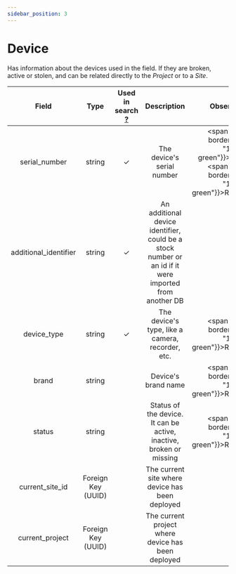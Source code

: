 ```yaml
---
sidebar_position: 3
---
```


# Device

Has information about the devices used in the field. If they are broken, active or stolen, and can be related directly to the _Project_ or to a _Site_.

|   Field  | 	   Type	     | Used in search [?](../../balam-api/search-and-filter.md#search) | Description |  Observations | 
|:--------:|:-------------:|:------------------:|:------------------:|------------------:|
| serial_number | string | ✓ | The device's serial number | <span style={{ borderBottom: "1px solid green"}}>Unique.</span> <span style={{ borderBottom: "1px solid green"}}>Required.</span> |
| additional_identifier | string | ✓ | An additional device identifier, could be a stock number or an id if it were imported from another DB | Optional |
| device_type | string | ✓ | The device's type, like a camera, recorder, etc. | <span style={{ borderBottom: "1px solid green"}}>Required.</span> | 
| brand | string |  | Device's brand name | <span style={{ borderBottom: "1px solid green"}}>Required.</span> |
| status | string | | Status of the device. It can be active, inactive, broken or missing | <span style={{ borderBottom: "1px solid green"}}>Required.</span> | 
| current_site_id | Foreign Key (UUID) | | The current site where device has been deployed | Optional |
| current_project | Foreign Key (UUID) | | The current project where device has been deployed | Optional |
